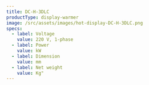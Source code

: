 ```yaml
---
title: DC-H-3DLC
productType: display-warmer
image: /src/assets/images/hot-display-DC-H-3DLC.png
specs:
  - label: Voltage
    value: 220 V, 1-phase
  - label: Power
    value: kW
  - label: Dimension
    value: mm
  - label: Net weight
    value: Kg"
---
```

